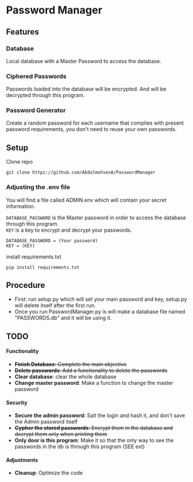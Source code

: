 # Password Manager


## Features

### Database
Local database with a Master Password to access the database.

### Ciphered Passwords
Passwords loaded into the database will be encrypted. And will be decrypted through this program.

### Password Generator
Create a random password for each username that complies with present password requirements, you don't need to reuse your own passwords.

## Setup
Clone repo
```
git clone https://github.com/AbdulmohsenA/PasswordManager
```

### Adjusting the .env file
You will find a file called ADMIN.env which will contain your secret information.

`DATABASE_PASSWORD` is the Master password in order to access the database through this program.  
`KEY` is a key to encrypt and decrypt your passwords.  
```
DATABASE_PASSWORD = (Your password)
KEY = (KEY)
```

install requirements.txt
```
pip install requirements.txt
```

## Procedure
- First: run setup.py which will set your main password and key, setup.py will delete itself after the first run.
- Once you run PasswordManager.py is will make a database file named "PASSWORDS.db" and it will be using it.

## TODO
#### Functionality
- ~~**Finish Database**: Complete the main objective~~
- ~~**Delete passwords**: Add a functionality to delete the passwords~~
- **Clear database**: clear the whole database
- **Change master password**: Make a function to change the master password

#### Security
- **Secure the admin password**: Salt the login and hash it, and don't save the Admin password itself
- ~~**Cypher the stored passwords**: Encrypt them in the database and decrypt them only when printing them~~
- **Only door is this program**: Make it so that the only way to see the passwords in the db is through this program (SEE ext)

#### Adjustments
- **Cleanup**: Optimize the code
